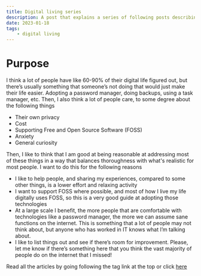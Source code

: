 ```yaml
---
title: Digital living series
description: A post that explains a series of following posts describing their general purpose.
date: 2023-01-18
tags: 
    - digital living
---
```


# Purpose
I think a lot of people have like 60-90% of their digital life figured out, but there’s usually something that someone’s not doing that would just make their life easier. Adopting a password manager, doing backups, using a task manager, etc. Then, I also think a lot of people care, to some degree about the following things
* Their own privacy
* Cost
* Supporting Free and Open Source Software (FOSS)
* Anxiety
* General curiosity

Then, I like to think that I am good at being reasonable at addressing most of these things in a way that balances thoroughness with what's realistic for most people. I want to do this for the following reasons
* I like to help people, and sharing my experiences, compared to some other things, is a lower effort and relaxing activity
* I want to support FOSS where possible, and most of how I live my life digitally uses FOSS, so this is a very good guide at adopting those technologies
* At a large scale I benefit, the more people that are comfortable with technologies like a password manager, the more we can assume sane functions on the internet. This is something that a lot of people may not think about, but anyone who has worked in IT knows what I’m talking about.
* I like to list things out and see if there’s room for improvement. Please, let me know if there’s something here that you think the vast majority of people do on the internet that I missed!

Read all the articles by going following the tag link at the top or click [here](https://zanebartlett.com/tags/digital-living/)
